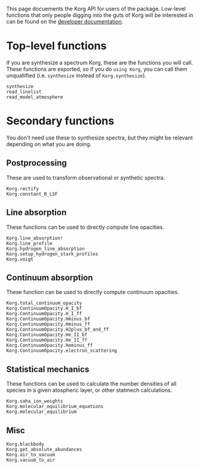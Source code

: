 This page docuements the Korg API for users of the package. Low-level functions that only people 
digging into the guts of Korg will be interested in can be found on the 
[developer documentation](../devdocs).

# Top-level functions
If you are synthesize a spectrum Korg, these are the functions you will call.  
These functions are exported, so if you do `using Korg`, you can call them unquallified (i.e.
`synthesize` instead of `Korg.synthesize`).  

```@docs
synthesize
read_linelist
read_model_atmosphere
```

# Secondary functions
You don't need use these to synthesize spectra, but they might be relevant depending on what you are 
doing.

## Postprocessing
These are used to transform observational or synthetic spectra.

```@docs
Korg.rectify
Korg.constant_R_LSF
```

## Line absorption 
These functions can be used to directly compute line opacities. 

```@docs
Korg.line_absorption!
Korg.line_profile
Korg.hydrogen_line_absorption
Korg.setup_hydrogen_stark_profiles
Korg.voigt
```

## Continuum absorption
These function can be used to directly compute continuum opacities.

```@docs
Korg.total_continuum_opacity
Korg.ContinuumOpacity.H_I_bf
Korg.ContinuumOpacity.H_I_ff
Korg.ContinuumOpacity.Hminus_bf
Korg.ContinuumOpacity.Hminus_ff
Korg.ContinuumOpacity.H2plus_bf_and_ff
Korg.ContinuumOpacity.He_II_bf
Korg.ContinuumOpacity.He_II_ff
Korg.ContinuumOpacity.Heminus_ff
Korg.ContinuumOpacity.electron_scattering
```

## Statistical mechanics
These functions can be used to calculate the number densities of all species in a given atospheric 
layer, or other statmech calculations. 

```@docs
Korg.saha_ion_weights
Korg.molecular_equilibrium_equations
Korg.molecular_equilibrium
```

## Misc

```@docs
Korg.blackbody
Korg.get_absolute_abundances
Korg.air_to_vacuum
Korg.vacuum_to_air
```
